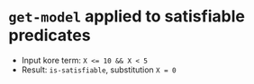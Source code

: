 # `get-model` applied to satisfiable predicates

* Input kore term: `X <= 10 && X < 5`
* Result: `is-satisfiable`, substitution `X = 0`
